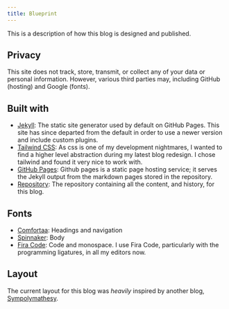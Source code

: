 ```yaml
---
title: Blueprint
---
```


This is a description of how this blog is designed and published.

## Privacy

This site does not track, store, transmit, or collect any of your data or personal information. However, various third parties may, including GitHub (hosting) and Google (fonts).

## Built with

* [Jekyll](https://jekyllrb.com): The static site generator used by default on GitHub Pages. This site has since departed from the default in order to use a newer version and include custom plugins.
* [Tailwind CSS](https://tailwindcss.com): As css is one of my development nightmares, I wanted to find a higher level abstraction during my latest blog redesign. I chose tailwind and found it very nice to work with.
* [GitHub Pages](https://pages.github.com): Github pages is a static page hosting service; it serves the Jekyll output from the markdown pages stored in the repository.
* [Repository](https://github.com/p3l6/blog): The repository containing all the content, and history, for this blog.

## Fonts

* [Comfortaa](https://fonts.google.com/specimen/Comfortaa): Headings and navigation
* [Spinnaker](https://fonts.google.com/specimen/Spinnaker): Body
* [Fira Code](https://github.com/tonsky/FiraCode): Code and monospace. I use Fira Code, particularly with the programming ligatures, in all my editors now.

## Layout

The current layout for this blog was _heavily_ inspired by another blog, [Sympolymathesy](https://v5.chriskrycho.com).
